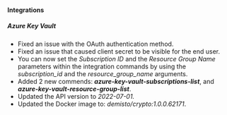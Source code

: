 #### Integrations

##### Azure Key Vault

- Fixed an issue with the OAuth authentication method.
- Fixed an issue that caused client secret to be visible for the end user.
- You can now set the *Subscription ID* and the *Resource Group Name* parameters within the integration commands by using the *subscription_id* and the *resource_group_name* arguments.
- Added 2 new commends: ***azure-key-vault-subscriptions-list***, and ***azure-key-vault-resource-group-list***.
- Updated the API version to *2022-07-01.*
- Updated the Docker image to: *demisto/crypto:1.0.0.62171*.